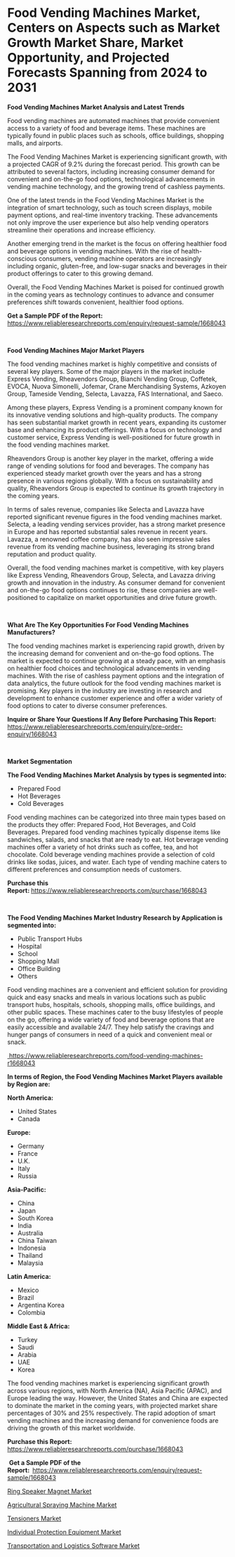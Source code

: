 <p><h1>Food Vending Machines Market, Centers on Aspects such as Market Growth Market Share, Market Opportunity, and Projected Forecasts Spanning from 2024 to 2031</h1></p><p><strong>Food Vending Machines Market Analysis and Latest Trends</strong></p>
<p><p>Food vending machines are automated machines that provide convenient access to a variety of food and beverage items. These machines are typically found in public places such as schools, office buildings, shopping malls, and airports.</p><p>The Food Vending Machines Market is experiencing significant growth, with a projected CAGR of 9.2% during the forecast period. This growth can be attributed to several factors, including increasing consumer demand for convenient and on-the-go food options, technological advancements in vending machine technology, and the growing trend of cashless payments.</p><p>One of the latest trends in the Food Vending Machines Market is the integration of smart technology, such as touch screen displays, mobile payment options, and real-time inventory tracking. These advancements not only improve the user experience but also help vending operators streamline their operations and increase efficiency.</p><p>Another emerging trend in the market is the focus on offering healthier food and beverage options in vending machines. With the rise of health-conscious consumers, vending machine operators are increasingly including organic, gluten-free, and low-sugar snacks and beverages in their product offerings to cater to this growing demand.</p><p>Overall, the Food Vending Machines Market is poised for continued growth in the coming years as technology continues to advance and consumer preferences shift towards convenient, healthier food options.</p></p>
<p><strong>Get a Sample PDF of the Report:&nbsp;</strong> <a href="https://www.reliableresearchreports.com/enquiry/request-sample/1668043">https://www.reliableresearchreports.com/enquiry/request-sample/1668043</a></p>
<p>&nbsp;</p>
<p><strong>Food Vending Machines Major Market Players</strong></p>
<p><p>The food vending machines market is highly competitive and consists of several key players. Some of the major players in the market include Express Vending, Rheavendors Group, Bianchi Vending Group, Coffetek, EVOCA, Nuova Simonelli, Jofemar, Crane Merchandising Systems, Azkoyen Group, Tameside Vending, Selecta, Lavazza, FAS International, and Saeco.</p><p>Among these players, Express Vending is a prominent company known for its innovative vending solutions and high-quality products. The company has seen substantial market growth in recent years, expanding its customer base and enhancing its product offerings. With a focus on technology and customer service, Express Vending is well-positioned for future growth in the food vending machines market.</p><p>Rheavendors Group is another key player in the market, offering a wide range of vending solutions for food and beverages. The company has experienced steady market growth over the years and has a strong presence in various regions globally. With a focus on sustainability and quality, Rheavendors Group is expected to continue its growth trajectory in the coming years.</p><p>In terms of sales revenue, companies like Selecta and Lavazza have reported significant revenue figures in the food vending machines market. Selecta, a leading vending services provider, has a strong market presence in Europe and has reported substantial sales revenue in recent years. Lavazza, a renowned coffee company, has also seen impressive sales revenue from its vending machine business, leveraging its strong brand reputation and product quality.</p><p>Overall, the food vending machines market is competitive, with key players like Express Vending, Rheavendors Group, Selecta, and Lavazza driving growth and innovation in the industry. As consumer demand for convenient and on-the-go food options continues to rise, these companies are well-positioned to capitalize on market opportunities and drive future growth.</p></p>
<p>&nbsp;</p>
<p><strong>What Are The Key Opportunities For Food Vending Machines Manufacturers?</strong></p>
<p><p>The food vending machines market is experiencing rapid growth, driven by the increasing demand for convenient and on-the-go food options. The market is expected to continue growing at a steady pace, with an emphasis on healthier food choices and technological advancements in vending machines. With the rise of cashless payment options and the integration of data analytics, the future outlook for the food vending machines market is promising. Key players in the industry are investing in research and development to enhance customer experience and offer a wider variety of food options to cater to diverse consumer preferences.</p></p>
<p><strong>Inquire or Share Your Questions If Any Before Purchasing This Report:</strong> <a href="https://www.reliableresearchreports.com/enquiry/pre-order-enquiry/1668043">https://www.reliableresearchreports.com/enquiry/pre-order-enquiry/1668043</a></p>
<p>&nbsp;</p>
<p><strong>Market Segmentation</strong></p>
<p><strong>The Food Vending Machines Market Analysis by types is segmented into:</strong></p>
<p><ul><li>Prepared Food</li><li>Hot Beverages</li><li>Cold Beverages</li></ul></p>
<p><p>Food vending machines can be categorized into three main types based on the products they offer: Prepared Food, Hot Beverages, and Cold Beverages. Prepared food vending machines typically dispense items like sandwiches, salads, and snacks that are ready to eat. Hot beverage vending machines offer a variety of hot drinks such as coffee, tea, and hot chocolate. Cold beverage vending machines provide a selection of cold drinks like sodas, juices, and water. Each type of vending machine caters to different preferences and consumption needs of customers.</p></p>
<p><strong>Purchase this Report:&nbsp;</strong><a href="https://www.reliableresearchreports.com/purchase/1668043">https://www.reliableresearchreports.com/purchase/1668043</a></p>
<p>&nbsp;</p>
<p><strong>The Food Vending Machines Market Industry Research by Application is segmented into:</strong></p>
<p><ul><li>Public Transport Hubs</li><li>Hospital</li><li>School</li><li>Shopping Mall</li><li>Office Building</li><li>Others</li></ul></p>
<p><p>Food vending machines are a convenient and efficient solution for providing quick and easy snacks and meals in various locations such as public transport hubs, hospitals, schools, shopping malls, office buildings, and other public spaces. These machines cater to the busy lifestyles of people on the go, offering a wide variety of food and beverage options that are easily accessible and available 24/7. They help satisfy the cravings and hunger pangs of consumers in need of a quick and convenient meal or snack.</p></p>
<p><a href="https://www.reliableresearchreports.com/food-vending-machines-r1668043">&nbsp;https://www.reliableresearchreports.com/food-vending-machines-r1668043</a></p>
<p><strong>In terms of Region, the Food Vending Machines Market Players available by Region are:</strong></p>
<p>
    <p> <strong> North America: </strong>
        <ul>
            <li>United States</li>
            <li>Canada</li>
        </ul>
        </p> 
    <p> <strong> Europe: </strong>
        <ul>
            <li>Germany</li>
            <li>France</li>
            <li>U.K.</li>
            <li>Italy</li>
            <li>Russia</li>
        </ul>
        </p> 
    <p> <strong> Asia-Pacific: </strong>
        <ul>
            <li>China</li>
            <li>Japan</li>
            <li>South Korea</li>
            <li>India</li>
            <li>Australia</li>
            <li>China Taiwan</li>
            <li>Indonesia</li>
            <li>Thailand</li>
            <li>Malaysia</li>
        </ul>
        </p> 
    <p> <strong> Latin America: </strong>
        <ul>
            <li>Mexico</li>
            <li>Brazil</li>
            <li>Argentina Korea</li>
            <li>Colombia</li>
        </ul>
        </p> 
    <p> <strong> Middle East & Africa: </strong>
        <ul>
            <li>Turkey</li>
            <li>Saudi</li>
            <li>Arabia</li>
            <li>UAE</li>
            <li>Korea</li>
        </ul>
    </p>
    </p>
<p><p>The food vending machines market is experiencing significant growth across various regions, with North America (NA), Asia Pacific (APAC), and Europe leading the way. However, the United States and China are expected to dominate the market in the coming years, with projected market share percentages of 30% and 25% respectively. The rapid adoption of smart vending machines and the increasing demand for convenience foods are driving the growth of this market worldwide.</p></p>
<p><strong>Purchase this Report: </strong><a href="https://www.reliableresearchreports.com/purchase/1668043">https://www.reliableresearchreports.com/purchase/1668043</a></p>
<p>&nbsp;<strong>Get a Sample PDF of the Report:&nbsp;&nbsp;</strong><a href="https://www.reliableresearchreports.com/enquiry/request-sample/1668043">https://www.reliableresearchreports.com/enquiry/request-sample/1668043</a></p>
<p><strong></strong></p>
<p><p><a href="https://www.linkedin.com/pulse/ring-speaker-magnet-market-report-product-type-ferrite-magnetneodymium-fksle?trackingId=EnGQsLmaRoCUGc3O5%2BlxbQ%3D%3D">Ring Speaker Magnet Market</a></p><p><a href="https://medium.com/@joanstweart75/agricultural-spraying-machine-market-size-market-segmentation-market-trends-and-growth-analysis-34fbd63a4654">Agricultural Spraying Machine Market</a></p><p><a href="https://medium.com/@kstephensonlo/global-tensioners-market-sector-types-applications-market-player-strategies-regional-growth-7e3af29c04a0">Tensioners Market</a></p><p><a href="https://www.linkedin.com/pulse/individual-protection-equipment-market-share-size-trends-qlbre?trackingId=fOmzXQw5Sr%2BXbO9bRuJhhw%3D%3D">Individual Protection Equipment Market</a></p><p><a href="https://github.com/nafisalvee228/Market-Research-Report-List-1/blob/main/transportation-and-logistics-software-market.md">Transportation and Logistics Software Market</a></p></p>